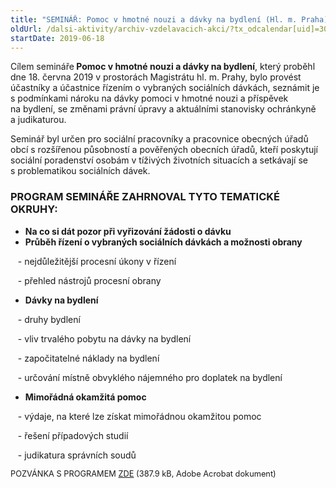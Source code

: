 ```yaml
---
title: "SEMINÁŘ: Pomoc v hmotné nouzi a dávky na bydlení (Hl. m. Praha)"
oldUrl: /dalsi-aktivity/archiv-vzdelavacich-akci/?tx_odcalendar[uid]=305&cHash=9c0de13df4951af7769464d6b304d0f3
startDate: 2019-06-18
---
```


<p class="align-blok">Cílem semináře<b> Pomoc v hmotné nouzi a dávky na bydlení</b>, který proběhl dne 18. června 2019 v prostorách Magistrátu hl. m. Prahy, bylo provést účastníky a účastnice řízením o vybraných sociálních dávkách, seznámit je s podmínkami nároku na dávky pomoci v hmotné nouzi a příspěvek na bydlení, se změnami právní úpravy a aktuálními stanovisky ochránkyně a judikaturou.</p>
<p class="align-blok">Seminář byl určen pro sociální pracovníky a pracovnice obecných úřadů obcí s rozšířenou působností a pověřených obecních úřadů, kteří poskytují sociální poradenství osobám v tíživých životních situacích a setkávají se s problematikou sociálních dávek.</p><h3 class="align-blok">PROGRAM SEMINÁŘE ZAHRNOVAL TYTO TEMATICKÉ OKRUHY:</h3><p></p><ul><li><b>Na co si dát pozor při vyřizování žádosti o dávku</b></li><li><b>Průběh řízení o vybraných sociálních dávkách a možnosti obrany</b></li></ul><p></p>
<p>   - nejdůležitější procesní úkony v řízení</p>
<p>   - přehled nástrojů procesní obrany</p>
<p></p><ul><li><b>Dávky na bydlení</b></li></ul><p></p>
<p>   - druhy bydlení</p>
<p>   - vliv trvalého pobytu na dávky na bydlení</p>
<p>   - započitatelné náklady na bydlení</p>
<p>   - určování místně obvyklého nájemného pro doplatek na bydlení</p>
<p></p><ul><li><b>Mimořádná okamžitá pomoc</b></li></ul><p></p>
<p>   - výdaje, na které lze získat mimořádnou okamžitou pomoc</p>
<p>   - řešení případových studií</p>
<p>   - judikatura správních soudů</p>
<p></p>
<p><span style="font-size: 12.8px;">POZVÁNKA S PROGRAMEM <a href="https://www.ochrance.cz/fileadmin/user_upload/projekt_ESF/00_2019_VA/SEMINARE/06_18_Pomoc_v_hmotne_nouzi_a_davky_na_bydleni_Praha/06_18_Pomoc_v_hmotne_nouzi_a_davky_na_bydleni_POZVANKA.pdf" target="_blank">ZDE</a> (387.9 kB, Adobe Acrobat dokument)</span></p>
